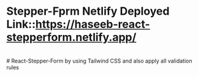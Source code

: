 
 # Stepper-Fprm Netlify Deployed Link::https://haseeb-react-stepperform.netlify.app/
 <br/>
 # React-Stepper-Form by using Tailwind CSS and also apply all validation rules
